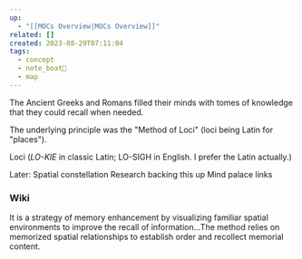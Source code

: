 ```yaml
---
up:
  - "[[MOCs Overview|MOCs Overview]]"
related: []
created: 2023-08-29T07:11:04
tags:
  - concept
  - note_boat🚤
  - map
---
```

The Ancient Greeks and Romans filled their minds with tomes of knowledge that they could recall when needed. 

The underlying principle was the "Method of Loci" (loci being Latin for "places"). 

Loci (*LO-KIE* in classic Latin; LO-SIGH in English. I prefer the Latin actually.)

Later:
Spatial constellation 
Research backing this up
Mind palace links

### Wiki
It is a strategy of memory enhancement by visualizing familiar spatial environments to improve the recall of information…The method relies on memorized spatial relationships to establish order and recollect memorial content. 
